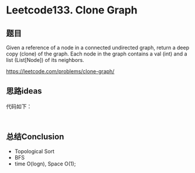 # Leetcode133. Clone Graph


## 题目

Given a reference of a node in a connected undirected graph, return a deep copy (clone) of the graph. Each node in the graph contains a val (int) and a list (List[Node]) of its neighbors.

https://leetcode.com/problems/clone-graph/



## 思路ideas


代码如下：

```java



```



## 总结Conclusion

- Topological Sort
- BFS
- time O(logn), Space O(1);
